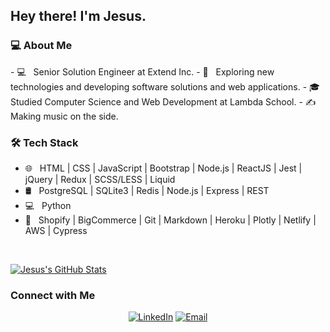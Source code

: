 <h2> Hey there! I'm Jesus.</h2>

<h3> 💻 About Me </h3>
- 💻 &nbsp Senior Solution Engineer at Extend Inc.
- 🤔 &nbsp; Exploring new technologies and developing software solutions and web applications.
- 🎓 &nbsp; Studied Computer Science and Web Development at Lambda School.
- ✍️ &nbsp; Making music on the side.

<h3>🛠 Tech Stack</h3>

- 🌐 &nbsp; HTML | CSS | JavaScript | Bootstrap | Node.js | ReactJS | Jest | jQuery | Redux | SCSS/LESS | Liquid
- 🛢 &nbsp; PostgreSQL | SQLite3 | Redis | Node.js | Express | REST
- 💻 &nbsp; Python
- 🔧 &nbsp; Shopify | BigCommerce | Git | Markdown | Heroku | Plotly | Netlify | AWS | Cypress

<br/>

[![Jesus's GitHub Stats](https://github-readme-stats.vercel.app/api?username=JesusCGuerrero&show_icons=true)](https://github.com/JesusCGuerrero)

<h3> Connect with Me </h3>

<p align="center">
<a href="https://www.linkedin.com/in/jesuscguerrero/"><img alt="LinkedIn" src="https://img.shields.io/badge/LinkedIn-Jesus%20Clement%20Guerrero-blue?style=flat-square&logo=linkedin"></a>
<a href="mailto:jesusclementguerrero@gmail.com"><img alt="Email" src="https://img.shields.io/badge/Email-jesusclementguerrero@gmail.com-blue?style=flat-square&logo=gmail"></a>
</p>
